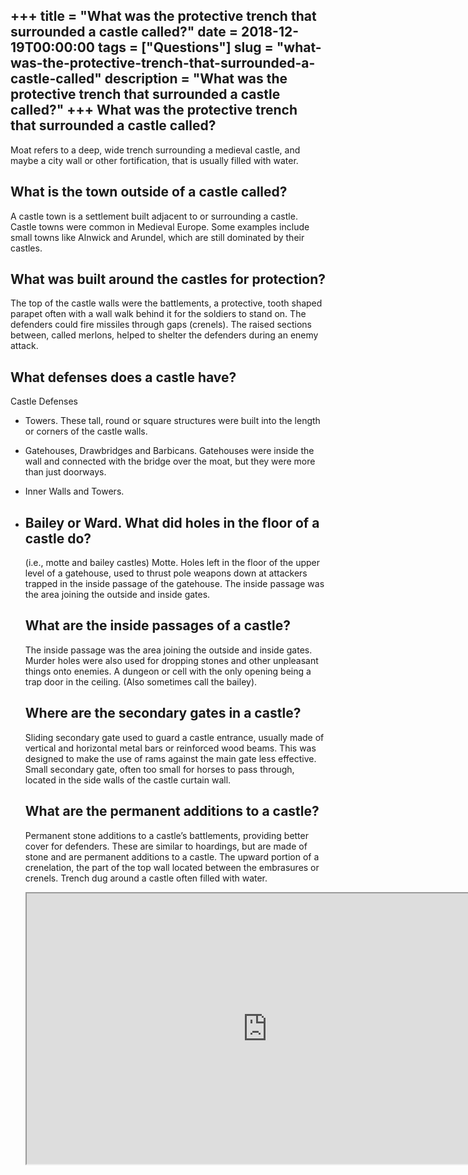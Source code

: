 +++
title = "What was the protective trench that surrounded a castle called?"
date = 2018-12-19T00:00:00
tags = ["Questions"]
slug = "what-was-the-protective-trench-that-surrounded-a-castle-called"
description = "What was the protective trench that surrounded a castle called?"
+++
What was the protective trench that surrounded a castle called?
---------------------------------------------------------------

Moat refers to a deep, wide trench surrounding a medieval castle, and maybe a city wall or other fortification, that is usually filled with water.

What is the town outside of a castle called?
--------------------------------------------

A castle town is a settlement built adjacent to or surrounding a castle. Castle towns were common in Medieval Europe. Some examples include small towns like Alnwick and Arundel, which are still dominated by their castles.

What was built around the castles for protection?
-------------------------------------------------

The top of the castle walls were the battlements, a protective, tooth shaped parapet often with a wall walk behind it for the soldiers to stand on. The defenders could fire missiles through gaps (crenels). The raised sections between, called merlons, helped to shelter the defenders during an enemy attack.

What defenses does a castle have?
---------------------------------

Castle Defenses

- Towers. These tall, round or square structures were built into the length or corners of the castle walls.
- Gatehouses, Drawbridges and Barbicans. Gatehouses were inside the wall and connected with the bridge over the moat, but they were more than just doorways.
- Inner Walls and Towers.
- Bailey or Ward. What did holes in the floor of a castle do?
    -------------------------------------------
    
    (i.e., motte and bailey castles) Motte. Holes left in the floor of the upper level of a gatehouse, used to thrust pole weapons down at attackers trapped in the inside passage of the gatehouse. The inside passage was the area joining the outside and inside gates.
    
    What are the inside passages of a castle?
    -----------------------------------------
    
    The inside passage was the area joining the outside and inside gates. Murder holes were also used for dropping stones and other unpleasant things onto enemies. A dungeon or cell with the only opening being a trap door in the ceiling. (Also sometimes call the bailey).
    
    Where are the secondary gates in a castle?
    ------------------------------------------
    
    Sliding secondary gate used to guard a castle entrance, usually made of vertical and horizontal metal bars or reinforced wood beams. This was designed to make the use of rams against the main gate less effective. Small secondary gate, often too small for horses to pass through, located in the side walls of the castle curtain wall.
    
    What are the permanent additions to a castle?
    ---------------------------------------------
    
    Permanent stone additions to a castle’s battlements, providing better cover for defenders. These are similar to hoardings, but are made of stone and are permanent additions to a castle. The upward portion of a crenelation, the part of the top wall located between the embrasures or crenels. Trench dug around a castle often filled with water.
    
    <iframe allow="accelerometer; autoplay; clipboard-write; encrypted-media; gyroscope; picture-in-picture" allowfullscreen="" class="__youtube_prefs__  epyt-is-override  no-lazyload" data-no-lazy="1" data-origheight="433" data-origwidth="770" data-skipgform_ajax_framebjll="" height="433" id="_ytid_80337" loading="lazy" src="https://www.youtube.com/embed/IghzU9Dr6VU?enablejsapi=1&autoplay=0&cc_load_policy=0&cc_lang_pref=&iv_load_policy=1&loop=0&modestbranding=0&rel=1&fs=1&playsinline=0&autohide=2&theme=dark&color=red&controls=1&" title="YouTube player" width="770"></iframe>